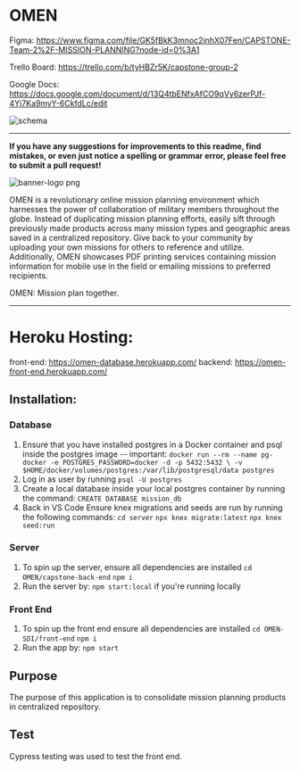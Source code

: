 # OMEN

Figma: https://www.figma.com/file/GK5fBkK3mnoc2jnhX07Fen/CAPSTONE-Team-2%2F-MISSION-PLANNING?node-id=0%3A1

Trello Board: https://trello.com/b/tyHBZr5K/capstone-group-2

Google Docs: https://docs.google.com/document/d/13Q4tbENfxAfCO9qVy6zerPJf-4Yj7Ka9myY-6CkfdLc/edit

![schema](https://user-images.githubusercontent.com/75449881/193075030-f8aa55e6-3a3e-43f6-98a5-0b136409f3d4.png)

---

**If you have any suggestions for improvements to this readme, find mistakes, or even just notice a spelling or grammar error, please feel free to submit a pull request!**

![banner-logo png](https://user-images.githubusercontent.com/75449881/195404171-2de059ea-4a84-4d06-a6c8-22fc2bdebdac.png)

OMEN is a revolutionary online mission planning environment which harnesses the power of collaboration of military members throughout the globe. Instead of duplicating mission planning efforts, easily sift through previously made products across many mission types and geographic areas saved in a centralized repository. Give back to your community by uploading your own missions for others to reference and utilize. Additionally, OMEN showcases PDF printing services containing mission information for mobile use in the field or emailing missions to preferred recipients. 


OMEN: Mission plan together.

---
# Heroku Hosting:
front-end: https://omen-database.herokuapp.com/
backend: https://omen-front-end.herokuapp.com/

## Installation:

### Database
1. Ensure that you have installed postgres in a Docker container and psql inside the postgres image
-- important: `docker run --rm --name pg-docker -e POSTGRES_PASSWORD=docker -d -p 5432:5432 \
-v $HOME/docker/volumes/postgres:/var/lib/postgresql/data postgres`
2. Log in as user by running `psql -U postgres`
3. Create a local database inside your local postgres container by running the command:
`CREATE DATABASE mission_db`
4. Back in VS Code Ensure knex migrations and seeds are run by running the following commands:
`cd server`
`npx knex migrate:latest`
`npx knex seed:run`

### Server
1. To spin up the server, ensure all dependencies are installed
`cd OMEN/capstone-back-end`
`npm i`
2. Run the server by: `npm start:local` if you're running locally

### Front End
1. To spin up the front end ensure all dependencies are installed
`cd OMEN-SDI/front-end`
`npm i`
2. Run the app by: `npm start`

## Purpose
The purpose of this application is to consolidate mission planning products in centralized repository.


## Test
Cypress testing was used to test the front end. 

